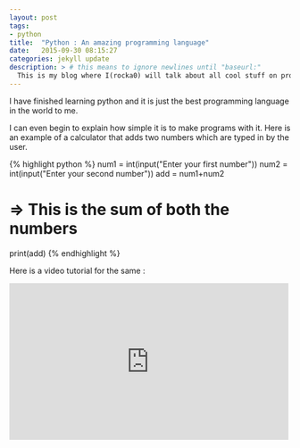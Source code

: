 ```yaml
---
layout: post
tags:
- python
title:  "Python : An amazing programming language"
date:   2015-09-30 08:15:27
categories: jekyll update
description: > # this means to ignore newlines until "baseurl:"
  This is my blog where I(rocka0) will talk about all cool stuff on programming
---
```


I have finished learning python and it is just the best programming language in the world to me.

I can even begin to explain how simple it is to make programs with it. Here is an example of a calculator that adds two numbers which are typed in by the user.

{% highlight python %}
num1 = int(input("Enter your first number"))
num2 = int(input("Enter your second number"))
add = num1+num2
# => This is the sum of both the numbers
print(add)
{% endhighlight %}

Here is a video tutorial for the same :

<iframe src="https://player.vimeo.com/video/140915579" width="500" height="281" frameborder="0">  </iframe>
